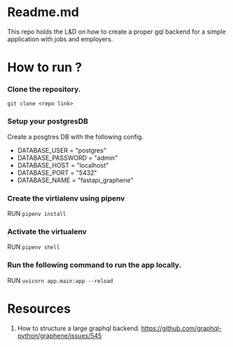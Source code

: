# Readme.md

This repo holds the L&D on how to create a proper gql backend for a simple application with jobs and employers. 

# How to run ? 

### Clone the repository. 

`git clone <repo link>`

### Setup your postgresDB

Create a posgtres DB with the following config. 

- DATABASE_USER = "postgres"
- DATABASE_PASSWORD = "admin"
- DATABASE_HOST = "localhost"
- DATABASE_PORT = "5432"
- DATABASE_NAME = "fastapi_graphene"

### Create the virtialenv using pipenv

RUN `pipenv install` 

### Activate the virtualenv

RUN `pipenv shell`

### Run the following command to run the app locally. 

RUN `uvicorn app.main:app --reload`

# Resources
1. How to structure a large graphql backend. 
https://github.com/graphql-python/graphene/issues/545

